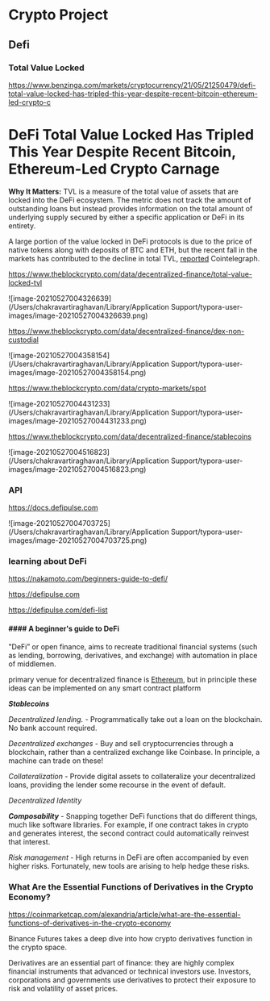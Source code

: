 # Crypto Project

## Defi

### Total Value Locked





https://www.benzinga.com/markets/cryptocurrency/21/05/21250479/defi-total-value-locked-has-tripled-this-year-despite-recent-bitcoin-ethereum-led-crypto-c



# DeFi Total Value Locked Has Tripled This Year Despite Recent Bitcoin, Ethereum-Led Crypto Carnage



**Why It Matters:** TVL is a measure of the total value of assets that are locked into the DeFi ecosystem. The metric does not track the amount of outstanding loans but instead provides information on the total amount of underlying supply secured by either a specific application or DeFi in its entirety.

A large portion of the value locked in DeFi protocols is due to the price of native tokens along with deposits of BTC and ETH, but the recent fall in the markets has contributed to the decline in total TVL, [reported](https://cointelegraph.com/news/defi-token-prices-obliterated-as-bitcoin-sell-off-knocks-tvl-under-100b) Cointelegraph.







https://www.theblockcrypto.com/data/decentralized-finance/total-value-locked-tvl

![image-20210527004326639](/Users/chakravartiraghavan/Library/Application Support/typora-user-images/image-20210527004326639.png)



https://www.theblockcrypto.com/data/decentralized-finance/dex-non-custodial

![image-20210527004358154](/Users/chakravartiraghavan/Library/Application Support/typora-user-images/image-20210527004358154.png)

https://www.theblockcrypto.com/data/crypto-markets/spot



![image-20210527004431233](/Users/chakravartiraghavan/Library/Application Support/typora-user-images/image-20210527004431233.png)

https://www.theblockcrypto.com/data/decentralized-finance/stablecoins

![image-20210527004516823](/Users/chakravartiraghavan/Library/Application Support/typora-user-images/image-20210527004516823.png)



### API

https://docs.defipulse.com

![image-20210527004703725](/Users/chakravartiraghavan/Library/Application Support/typora-user-images/image-20210527004703725.png)



###  learning about DeFi

https://nakamoto.com/beginners-guide-to-defi/

https://defipulse.com



https://defipulse.com/defi-list



#### #### A beginner's guide to DeFi

"DeFi” or open finance, aims to recreate traditional financial systems (such as lending, borrowing, derivatives, and exchange) with automation in place of middlemen. 

primary venue for decentralized finance is [Ethereum](https://blog.coinbase.com/a-beginners-guide-to-ethereum-46dd486ceecf), but in principle these ideas can be implemented on any smart contract platform

***Stablecoins***

*Decentralized lending.* - Programmatically take out a loan on the blockchain. No bank account required.

*Decentralized exchanges* - Buy and sell cryptocurrencies through a blockchain, rather than a centralized exchange like Coinbase. In principle, a machine can trade on these!

*Collateralization* - Provide digital assets to collateralize your decentralized loans, providing the lender some recourse in the event of default.

*Decentralized Identity*

***Composability*** - Snapping together DeFi functions that do different things, much like software libraries. For example, if one contract takes in crypto and generates interest, the second contract could automatically reinvest that interest.

*Risk management* - High returns in DeFi are often accompanied by even higher risks. Fortunately, new tools are arising to help hedge these risks.





### What Are the Essential Functions of Derivatives in the Crypto Economy?

https://coinmarketcap.com/alexandria/article/what-are-the-essential-functions-of-derivatives-in-the-crypto-economy



Binance Futures takes a deep dive into how crypto derivatives function in the crypto space.

Derivatives are an essential part of finance: they are highly complex financial instruments that advanced or technical investors use. Investors, corporations and governments use derivatives to protect their exposure to risk and volatility of asset prices. 









